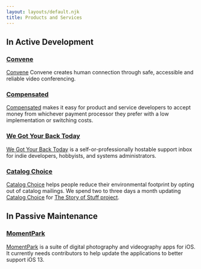 ```yaml
---
layout: layouts/default.njk
title: Products and Services
---
```

## In Active Development

### [Convene]

[Convene] Convene creates human connection through safe, accessible and reliable video conferencing.

### [Compensated]

[Compensated] makes it easy for product and service developers to accept money from whichever payment processor they prefer with a low implementation or switching costs.

### [We Got Your Back Today]

[We Got Your Back Today] is a self-or-professionally hostable support inbox for indie developers, hobbyists, and systems administrators.

### [Catalog Choice]

[Catalog Choice] helps people reduce their environmental footprint by opting out of catalog mailings. We spend two to three days a month updating [Catalog Choice] for [The Story of Stuff project].

## In Passive Maintenance

### [MomentPark]

[MomentPark] is a suite of digital photography and videography apps for iOS. It currently needs contributors to help update the applications to better support iOS 13.

[Convene]: https://www.zinc.coop/convene
[Compensated]: https://github.com/zinc-collective/compensated
[We Got Your Back Today]: https://www.wegotyourback.today
[Catalog Choice]: https://www.catalogchoice.org
[The Story of Stuff project]: https://storyofstuff.org
[MomentPark]: https://www.momentpark.com